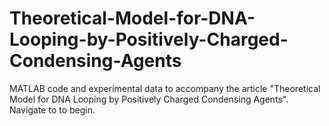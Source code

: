 # Theoretical-Model-for-DNA-Looping-by-Positively-Charged-Condensing-Agents
MATLAB code and experimental data to accompany the article "Theoretical Model for DNA Looping by Positively Charged Condensing Agents". Navigate to to begin.
